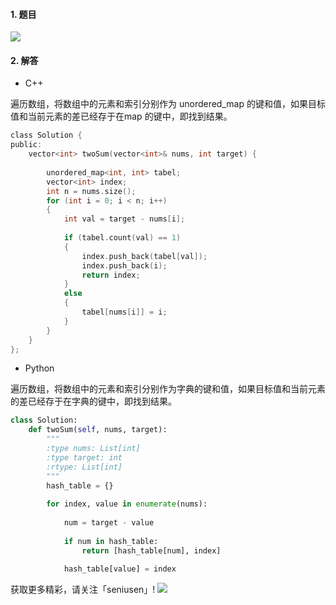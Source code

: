 #### 1. 题目

![](https://upload-images.jianshu.io/upload_images/11895466-772ff54ed41d43ea.png?imageMogr2/auto-orient/strip%7CimageView2/2/w/1240)

#### 2. 解答

- C++

遍历数组，将数组中的元素和索引分别作为 unordered_map 的键和值，如果目标值和当前元素的差已经存于在map 的键中，即找到结果。

```c
class Solution {
public:
    vector<int> twoSum(vector<int>& nums, int target) {
        
        unordered_map<int, int> tabel;
        vector<int> index;
        int n = nums.size();
        for (int i = 0; i < n; i++)
        {
            int val = target - nums[i];
            
            if (tabel.count(val) == 1)
            {
                index.push_back(tabel[val]);
                index.push_back(i);
                return index;
            }
            else
            {
                tabel[nums[i]] = i;
            }
        }
    }
};
```

- Python

遍历数组，将数组中的元素和索引分别作为字典的键和值，如果目标值和当前元素的差已经存于在字典的键中，即找到结果。

```python
class Solution:
    def twoSum(self, nums, target):
        """
        :type nums: List[int]
        :type target: int
        :rtype: List[int]
        """
        hash_table = {}       
        
        for index, value in enumerate(nums):
            
            num = target - value
            
            if num in hash_table:
                return [hash_table[num], index]
            
            hash_table[value] = index
```


获取更多精彩，请关注「seniusen」! 
![](https://upload-images.jianshu.io/upload_images/11895466-ee82f7655f20bfeb.jpg?imageMogr2/auto-orient/strip%7CimageView2/2/w/1240)

